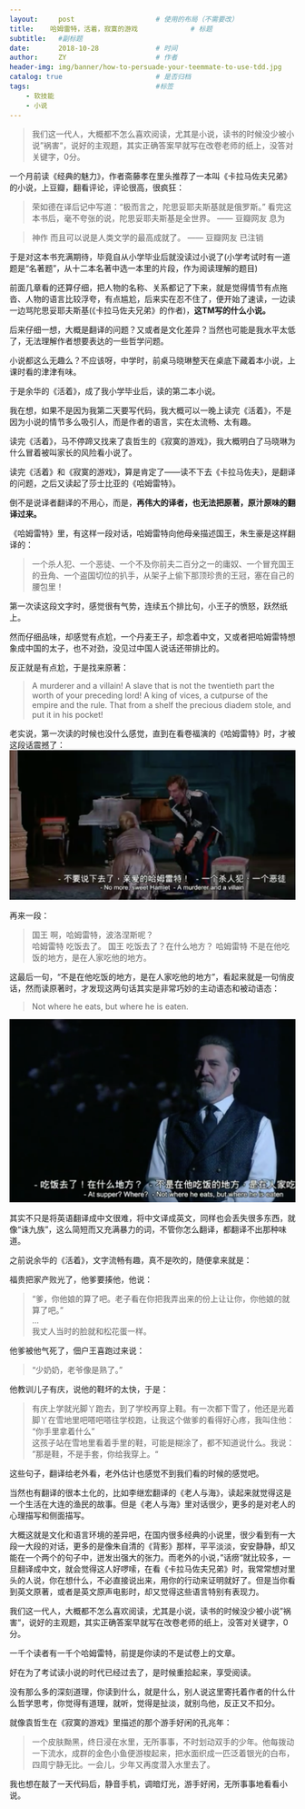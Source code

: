```yaml
---
layout:     post                    # 使用的布局（不需要改）
title:    哈姆雷特，活着，寂寞的游戏             # 标题 
subtitle:   #副标题
date:       2018-10-28              # 时间
author:     ZY                      # 作者
header-img: img/banner/how-to-persuade-your-teemmate-to-use-tdd.jpg    #这篇文章标题背景图片
catalog: true                       # 是否归档
tags:                               #标签
    - 软技能
    - 小说
---
```


> 我们这一代人，大概都不怎么喜欢阅读，尤其是小说，读书的时候没少被小说”祸害“，说好的主观题，其实正确答案早就写在改卷老师的纸上，没答对关键字，0分。  

一个月前读《经典的魅力》，作者斋藤孝在里头推荐了一本叫《卡拉马佐夫兄弟》的小说，上豆瓣，翻看评论，评论很高，很疯狂：  

> 荣如德在译后记中写道：“极而言之，陀思妥耶夫斯基就是俄罗斯。” 看完这本书后，毫不夸张的说，陀思妥耶夫斯基是全世界。 —— 豆瓣网友 息为  

> 神作 而且可以说是人类文学的最高成就了。 —— 豆瓣网友 已注销  

于是对这本书充满期待，毕竟自从小学毕业后就没读过小说了(小学考试时有一道题是“名著题”，从十二本名著中选一本里的片段，作为阅读理解的题目)  

前面几章看的还算仔细，把人物的名称、关系都记了下来，就是觉得情节有点拖沓、人物的语言比较浮夸，有点尴尬，后来实在忍不住了，便开始了速读，一边读一边骂陀思妥耶夫斯基(《卡拉马佐夫兄弟》的作者)，**这TM写的什么小说。**  

后来仔细一想，大概是翻译的问题？又或者是文化差异？当然也可能是我水平太低了，无法理解作者想要表达的一些哲学问题。  

小说都这么无趣么？不应该呀，中学时，前桌马晓琳整天在桌底下藏着本小说，上课时看的津津有味。      

于是余华的《活着》，成了我小学毕业后，读的第二本小说。  

我在想，如果不是因为我第二天要写代码，我大概可以一晚上读完《活着》，不是因为小说的情节多么吸引人，而是作者的语言，实在太流畅、太有趣。  

读完《活着》，马不停蹄又找来了袁哲生的《寂寞的游戏》，我大概明白了马晓琳为什么冒着被叫家长的风险看小说了。  

读完《活着》和《寂寞的游戏》，算是肯定了——读不下去《卡拉马佐夫》，是翻译的问题，之后又读起了莎士比亚的《哈姆雷特》。  

倒不是说译者翻译的不用心，而是，**再伟大的译者，也无法把原著，原汁原味的翻译过来。**  

《哈姆雷特》里，有这样一段对话，哈姆雷特向他母亲描述国王，朱生豪是这样翻译的：  

> 一个杀人犯、一个恶徒、一个不及你前夫二百分之一的庸奴、一个冒充国王的丑角、一个盗国切位的扒手，从架子上偷下那顶珍贵的王冠，塞在自己的腰包里！  

第一次读这段文字时，感觉很有气势，连续五个排比句，小王子的愤怒，跃然纸上。  

然而仔细品味，却感觉有点尬，一个丹麦王子，却念着中文，又或者把哈姆雷特想象成中国的太子，也不对劲，没见过中国人说话还带排比的。  

反正就是有点尬，于是找来原著：  

> A murderer and a villain!  A slave that is not the twentieth part the worth of your preceding lord! A king of vices, a cutpurse of the empire and the rule. That from a shelf the precious diadem stole, and put it in his pocket!  

老实说，第一次读的时候也没什么感觉，直到在看卷福演的《哈姆雷特》时，才被这段话震撼了：  
![](/img/post/2018-10-28-Novel-Reading/h-01.png)  

再来一段：  

> 国王 啊，哈姆雷特，波洛涅斯呢？  
> 哈姆雷特 吃饭去了。
> 国王 吃饭去了？在什么地方？
> 哈姆雷特 不是在他吃饭的地方，是在人家吃他的地方。  

这最后一句，“不是在他吃饭的地方，是在人家吃他的地方”，看起来就是一句俏皮话，然而读原著时，才发现这两句话其实是非常巧妙的主动语态和被动语态：  

> Not where he eats, but where he is eaten.  

![](/img/post/2018-10-28-Novel-Reading/h-02.png)  

其实不只是将英语翻译成中文很难，将中文译成英文，同样也会丢失很多东西，就像“诛九族”，这么简短而又充满暴力的词，不管你怎么翻译，都翻译不出那种味道。  

之前说余华的《活着》，文字流畅有趣，真不是吹的，随便拿来就是：  

福贵把家产败光了，他爹要揍他，他说：  

> “爹，你他娘的算了吧。老子看在你把我弄出来的份上让让你，你他娘的就算了吧。”  
> ...  
> 我丈人当时的脸就和松花蛋一样。  

他爹被他气死了，佃户王喜跑过来说：  
> “少奶奶，老爷像是熟了。”

他教训儿子有庆，说他的鞋坏的太快，于是：  
> 有庆上学就光脚丫跑去，到了学校再穿上鞋。有一次都下雪了，他还是光着脚丫在雪地里吧嗒吧嗒往学校跑，让我这个做爹的看得好心疼，我叫住他：  
> “你手里拿着什么”  
> 这孩子站在雪地里看着手里的鞋，可能是糊涂了，都不知道说什么。我说：
> ”那是鞋，不是手套，你给我穿上。“

这些句子，翻译给老外看，老外估计也感觉不到我们看的时候的感觉吧。  

当然也有翻译的很本土化的，比如李继宏翻译的《老人与海》，读起来就觉得这是一个生活在大连的渔民的故事。但是《老人与海》里对话很少，更多的是对老人的心理描写和侧面描写。  

大概这就是文化和语言环境的差异吧，在国内很多经典的小说里，很少看到有一大段一大段的对话，更多的是像朱自清的《背影》那样，平平淡淡，安安静静，却又能在一个两个的句子中，迸发出强大的张力。而老外的小说，”话痨“就比较多，一旦翻译成中文，就会觉得这人好啰嗦，在看《卡拉马佐夫兄弟》时，我常常想对里头的人说，你在想什么，不必直接说出来，用你的行动来证明就好了。但是当你看到英文原著，或者是英文原声电影时，却又觉得这些语言特别有表现力。    

我们这一代人，大概都不怎么喜欢阅读，尤其是小说，读书的时候没少被小说”祸害“，说好的主观题，其实正确答案早就写在改卷老师的纸上，没答对关键字，0分。  

一千个读者有一千个哈姆雷特，前提是你读的不是试卷上的文章。  

好在为了考试读小说的时代已经过去了，是时候重拾起来，享受阅读。  

没有那么多的深刻道理，你读到什么，就是什么，别人说这里寄托着作者的什么什么哲学思考，你觉得有道理，就听，觉得是扯淡，就别鸟他，反正又不扣分。  

就像袁哲生在《寂寞的游戏》里描述的那个游手好闲的孔兆年：  

> 一个皮肤黝黑，终日浸在水里，无所事事，不时划动双手的少年。他每拨动一下流水，成群的金色小鱼便游梭起来，把水面织成一匹泛着银光的白布，四周宁静无比。一会儿，少年又再度潜入水里去了。  

我也想在敲了一天代码后，静音手机，调暗灯光，游手好闲，无所事事地看看小说。  





